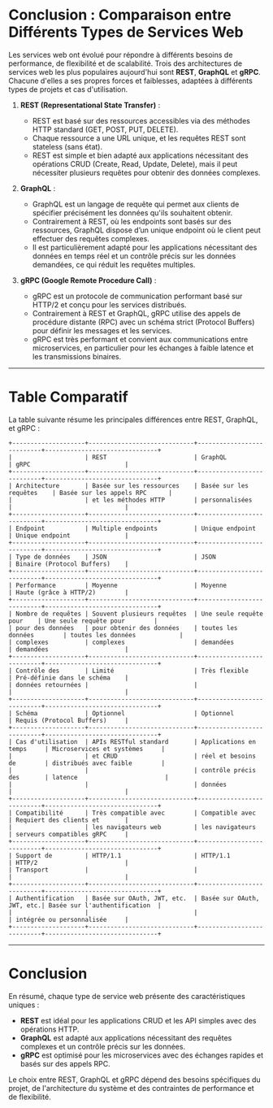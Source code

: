 # Conclusion : Comparaison entre Différents Types de Services Web

Les services web ont évolué pour répondre à différents besoins de performance, de flexibilité et de scalabilité. Trois des architectures de services web les plus populaires aujourd'hui sont **REST**, **GraphQL** et **gRPC**. Chacune d'elles a ses propres forces et faiblesses, adaptées à différents types de projets et cas d'utilisation.

1. **REST (Representational State Transfer)** :
   - REST est basé sur des ressources accessibles via des méthodes HTTP standard (GET, POST, PUT, DELETE).
   - Chaque ressource a une URL unique, et les requêtes REST sont stateless (sans état).
   - REST est simple et bien adapté aux applications nécessitant des opérations CRUD (Create, Read, Update, Delete), mais il peut nécessiter plusieurs requêtes pour obtenir des données complexes.

2. **GraphQL** :
   - GraphQL est un langage de requête qui permet aux clients de spécifier précisément les données qu'ils souhaitent obtenir.
   - Contrairement à REST, où les endpoints sont basés sur des ressources, GraphQL dispose d’un unique endpoint où le client peut effectuer des requêtes complexes.
   - Il est particulièrement adapté pour les applications nécessitant des données en temps réel et un contrôle précis sur les données demandées, ce qui réduit les requêtes multiples.

3. **gRPC (Google Remote Procedure Call)** :
   - gRPC est un protocole de communication performant basé sur HTTP/2 et conçu pour les services distribués.
   - Contrairement à REST et GraphQL, gRPC utilise des appels de procédure distante (RPC) avec un schéma strict (Protocol Buffers) pour définir les messages et les services.
   - gRPC est très performant et convient aux communications entre microservices, en particulier pour les échanges à faible latence et les transmissions binaires.

---

# Table Comparatif

La table suivante résume les principales différences entre REST, GraphQL, et gRPC :

```
+--------------------+-----------------------------+---------------------------+-------------------------------+
|                    | REST                        | GraphQL                   | gRPC                          |
+--------------------+-----------------------------+---------------------------+-------------------------------+
| Architecture       | Basée sur les ressources    | Basée sur les requêtes    | Basée sur les appels RPC      |
|                    | et les méthodes HTTP        | personnalisées            |                               |
+--------------------+-----------------------------+---------------------------+-------------------------------+
| Endpoint           | Multiple endpoints          | Unique endpoint           | Unique endpoint               |
+--------------------+-----------------------------+---------------------------+-------------------------------+
| Type de données    | JSON                        | JSON                      | Binaire (Protocol Buffers)    |
+--------------------+-----------------------------+---------------------------+-------------------------------+
| Performance        | Moyenne                     | Moyenne                   | Haute (grâce à HTTP/2)        |
+--------------------+-----------------------------+---------------------------+-------------------------------+
| Nombre de requêtes | Souvent plusieurs requêtes  | Une seule requête pour    | Une seule requête pour        |
| pour des données   | pour obtenir des données    | toutes les données        | toutes les données            |
| complexes          | complexes                   | demandées                 | demandées                     |
+--------------------+-----------------------------+---------------------------+-------------------------------+
| Contrôle des       | Limité                      | Très flexible              | Pré-définie dans le schéma    |
| données retournées |                             |                           |                               |
+--------------------+-----------------------------+---------------------------+-------------------------------+
| Schéma             | Optionnel                   | Optionnel                 | Requis (Protocol Buffers)     |
+--------------------+-----------------------------+---------------------------+-------------------------------+
| Cas d'utilisation  | APIs RESTful standard       | Applications en temps     | Microservices et systèmes     |
|                    | et CRUD                     | réel et besoins de        | distribués avec faible        |
|                    |                             | contrôle précis des       | latence                        |
|                    |                             | données                   |                               |
+--------------------+-----------------------------+---------------------------+-------------------------------+
| Compatibilité      | Très compatible avec        | Compatible avec           | Requiert des clients et       |
|                    | les navigateurs web         | les navigateurs           | serveurs compatibles gRPC     |
+--------------------+-----------------------------+---------------------------+-------------------------------+
| Support de         | HTTP/1.1                    | HTTP/1.1                  | HTTP/2                        |
| Transport          |                             |                           |                               |
+--------------------+-----------------------------+---------------------------+-------------------------------+
| Authentification   | Basée sur OAuth, JWT, etc.  | Basée sur OAuth, JWT, etc.| Basée sur l'authentification  |
|                    |                             |                           | intégrée ou personnalisée     |
+--------------------+-----------------------------+---------------------------+-------------------------------+
```

---

# Conclusion

En résumé, chaque type de service web présente des caractéristiques uniques :

- **REST** est idéal pour les applications CRUD et les API simples avec des opérations HTTP.
- **GraphQL** est adapté aux applications nécessitant des requêtes complexes et un contrôle précis sur les données.
- **gRPC** est optimisé pour les microservices avec des échanges rapides et basés sur des appels RPC.

Le choix entre REST, GraphQL et gRPC dépend des besoins spécifiques du projet, de l'architecture du système et des contraintes de performance et de flexibilité.

